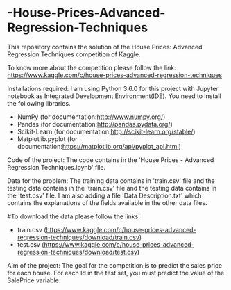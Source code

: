 # -House-Prices-Advanced-Regression-Techniques
This repository contains the solution of the House Prices: Advanced Regression Techniques competition of Kaggle. 

To know more about the competition please follow the link: https://www.kaggle.com/c/house-prices-advanced-regression-techniques

Installations required:
I am using Python 3.6.0 for this project with Jupyter notebook as Integrated Development Environment(IDE). You need to install the following libraries.

- NumPy (for documentation:http://www.numpy.org/)
- Pandas (for documentation:http://pandas.pydata.org/)
- Scikit-Learn (for documentation:http://scikit-learn.org/stable/)
- Matplotlib.pyplot (for documentation:https://matplotlib.org/api/pyplot_api.html)

Code of the project:
The code contains in the 'House Prices - Advanced Regression Techniques.ipynb' file.

Data for the problem:
The training data contains in 'train.csv' file and the testing data contains in the 'train.csv' file and the testing data contains in the 'test.csv' file. I am also adding a file 'Data Description.txt' which contains the explanations of the fields available in the other data files.

#To download the data please follow the links:

- train.csv (https://www.kaggle.com/c/house-prices-advanced-regression-techniques/download/train.csv)
- test.csv (https://www.kaggle.com/c/house-prices-advanced-regression-techniques/download/test.csv)

Aim of the project:
The goal for the competition is to predict the sales price for each house. For each Id in the test set, you must predict the value of the SalePrice variable.

